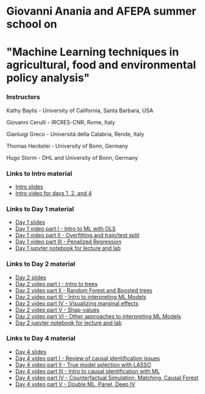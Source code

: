 # Giovanni Anania and AFEPA summer school on 
# "Machine Learning techniques in agricultural, food and environmental policy analysis"
### Instructors 
Kathy Baylis - University of California, Santa Barbara, USA

Giovanni Cerulli - IRCRES-CNR, Rome, Italy

Gianluigi Greco - Università della Calabria, Rende, Italy

Thomas Heckelei - University of Bonn, Germany

Hugo Storm - DHL and University of Bonn, Germany

### Links to Intro material

- [Intro slides](https://docs.google.com/presentation/d/1Fln8pB8ml-yPhRrQAEcarbtiMeuNEwt_mZZLsE_77WY/edit?usp=sharing)
- [Intro video for days 1, 2, and 4](https://youtu.be/_YOR3B3ADNw)

### Links to Day 1 material 

- [Day 1 slides](https://docs.google.com/presentation/d/15Y6nCi04PtstcEYfCIfUaSPZ7Q6boClVDlqK_OEgnUg/edit?usp=sharing)
- [Day 1 video part I - Intro to ML with OLS](https://youtu.be/0dJmWUDkzNY)
- [Day 1 video part II - Overfitting and train/test split](https://youtu.be/_kFbZaCVNlc)
- [Day 1 video part III - Penalized Regression](https://youtu.be/6KofZlteszw)
- [Day 1 jupyter notebook for lecture and lab](https://github.com/heckelei/Anania_AFEPA_summer_school/blob/master/Calabria_Day1.ipynb)

### Links to Day 2 material 

- [Day 2 slides](https://docs.google.com/presentation/d/1AB2Adsf0akogIisth58prYRrLXzBYshBkLYvZUqnlhk/edit?usp=sharing)
- [Day 2 video part I - Intro to trees](https://youtu.be/SbZrIynqytA)
- [Day 2 video part II - Random Forest and Boosted trees](https://youtu.be/lD0Gju_MIdA)
- [Day 2 video part III - Intro to interpreting ML Models](https://youtu.be/NGGad3aM0lw)
- [Day 2 video part IV - Visualizing marginal effects](https://youtu.be/agjwrG2m1go)
- [Day 2 video part V - Shap-values](https://youtu.be/D6M0V1YGQH4)
- [Day 2 video part VI - Other approaches to interpreting ML Models](https://youtu.be/_CV2DjXEgfw)
- [Day 2 jupyter notebook for lecture and lab](https://github.com/heckelei/Anania_AFEPA_summer_school/blob/master/Calabria_Day2.ipynb)

### Links to Day 4 material 

- [Day 4 slides](https://docs.google.com/presentation/d/1yNAJTWFgzXNF48-Dxe7vO5vQzrAun4B8FXhAk9pygIM/edit?usp=sharing)
- [Day 4 video part I - Review of causal identification issues](https://youtu.be/rraN7suQYps)
- [Day 4 video part II - True model selection with LASSO](https://youtu.be/dNTZ-w4-CyE)
- [Day 4 video part III - Intro to causal identification with ML](https://youtu.be/Vam7F5NCIn4)
- [Day 4 video part IV - Counterfactual Simulation, Matching, Causal Forest](https://youtu.be/b1uzoTIYHiU)
- [Day 4 video part V - Double ML, Panel, Deep IV](https://youtu.be/tWmqwULSPWw)
